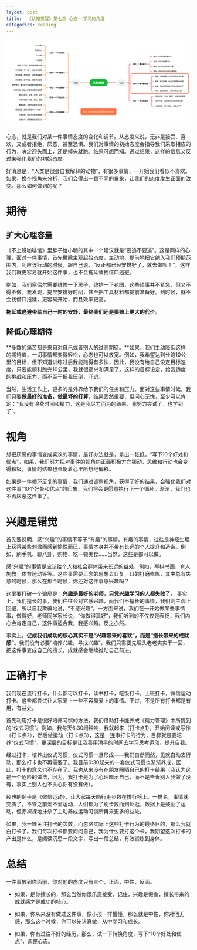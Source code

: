 ```yaml
---
layout: post
title:  《认知觉醒》第七章 心态——学习的角度
categories: reading
---
```


![脑图认知觉醒-心态.png](/assets/%E8%84%91%E5%9B%BE%E8%AE%A4%E7%9F%A5%E8%A7%89%E9%86%92-%E5%BF%83%E6%80%81.png)

心态，就是我们对某一件事情态度的变化和调节。从态度来说，无非是接受、喜欢，又或者拒绝、厌恶，甚至恐惧。我们对事情的初始态度会指导我们采取相应的行为，决定迎头而上，还是掉头就跑。结果可想而知。通过结果，这样的信息又反过来强化我们的初始态度。

好消息是，“人类是很会自我解释的动物”，有很多事情，一开始我们看似不喜欢。如果，换个视角来分析，我们会得出一番不同的景象，让我们的态度发生正面的改变。那么如何做到的呢？

# 期待

## 扩大心理容量

《不上班咖啡馆》里胖子给小明的其中一个建议就是“要追不要逃”。这是同样的心理，面对一件事情，首先撇除主观起始态度，主动地、提前地把它纳入我们预期范围内，到应该行动的时候，跟自己说，“反正都已经安排好了，就去做呗！”。这样我们就更容易就开始这件事，也不会拖延或找借口逃避。

例如，我们家偶尔需要维修一下房子，维护一下花园，这些琐事并不紧急，但又不得不做。我发现，提早安排好时间，甚至把工具材料都提前准备好。到时候，就不会找借口拖延，更容易开始，而且效率更高。

**拖延或逃避带给自己一时的安舒，最终我们还是要赔上更大的代价。**

## 降低心理期待

**多数的痛苦都是来自对自己或者别人的过高期待。**如果，我们主动降低这样的期待值，一切事情都变得轻松，心态也可以放宽。例如，我希望达到长跑10公里的目标，但不知道训练过后我能跑得有多快，因此，我没有给自己设定目标速度，只要能顺利跑完10公里，我就很高兴和满足了。这样的目标设定，给我适度的挑战和压力，而不至于把我压倒，吓退。

当然，生活工作上，更多的是外界给予我们的任务和压力。面对这些事情时候，我们只要**做最好的准备，做最坏的打算**，结果固然重要，但问心无愧，至少可以肯定：“我没有浪费时间和精力，这是我尽力而为的结果，我努力尝试了，也学到了”。


# 视角

想把厌恶的事情变成喜欢的事情，最好办法就是，拿出一张纸，“写下10个好处和优点”。如果，我们努力把对事件的视角向正面积极方向挪动，思维和行动也会变得积极，事情的结果也会朝着心里所想地偏移。

如果是一件循环反复的事情，我们通过调整视角，获得了好的结果，会强化我们对这件事“10个好处和优点”的印象，我们将会更愿意执行下一个循环。渐渐，我们也不再厌恶这件事了。

# 兴趣是错觉

首先要说明，感“兴趣”的事情不等于“有趣”的事情。有趣的事情，往往是神经生理上获得某些刺激而感到愉悦而已，事情本身并不带有长远的个人提升和造诣。例如，刷手机、聊八卦、购物、吃一顿美食……当然，这些是都可以做。

感“兴趣”的事情是应该给个人和社会群体带来长远的益处，例如，琴棋书画，育人施教，体育运动等等。这些事需要正念的思想去日复一日的打磨修炼，其中总有失意的时候，那么在那个时候，你还对这件事感兴趣吗？

这里要打破一个骗局是：**兴趣是最好的老师，只凭兴趣学习的人都失败了。** 事实上，我们擅长的事，我们往往会对它感兴趣，而我们不擅长的事情，我们则主观上回避，所以自我欺骗地说，“不感兴趣”。一方面来说，我们在一开始做某些事情事，做得好，老师同学家长说，“你做得真好”，我们听到的不仅仅是表扬，我们内心会肯定自己，这件事适合我，我感兴趣。反之亦然。

事实上，**促成我们成功的核心其实不是“兴趣带来的喜欢”，而是“擅长带来的成就感”**。我们没有必要“培养兴趣，寻找兴趣”，我们只需要先埋头老老实实干一回，把这件事变成自己的擅长，成就感会继续推动自己前进。

# 正确打卡

我们现在流行打卡，什么都可以打卡，读书打卡，吃饭打卡，上班打卡，微信运动打卡。这些都尝试让大家爱上一些不容易爱上的事情。不过，不是所有打卡都是有用，有益处。

首先利用打卡是很好培养习惯的方法，我们借助打卡能养成《精力管理》中所提到的“仪式习惯”。例如，我每天6:30闹钟响，我就起来（打卡点1），开始阅读或写作（打卡点2），然后做运动（打卡点3），这是一连串打卡的行为，目标就是要培养“仪式习惯”，更深层的目标是让我善用清早的时间去学习思考运动，提升自我。

经过打卡，培养出仪式习惯，仪式习惯一旦形成——我们自然而然，见就自动去行动，那么打卡也不再需要了。我目前6:30起来的一套仪式习惯也渐渐养成，因此，打卡的意义也不存在了。我也从来没有在朋友圈晒自己的打卡结果（我认为这是一个危险的做法，因为，我打卡是为了心理暗示自己，而不是告诉别人我做了没有，事实上别人也不关心你有没有做）。

经典的例子是《微信运动》，让大家每天晒行走步数在排行榜上。一排名，事情就变质了，不管之前爱不爱运动，人们都为了刷步数而到处逛。数据上是鼓励了运动，但赤裸裸地抹杀了主动养成运动习惯所再来更多的益处。

如果，我一味关注打卡的次数，而忽略实际上这些打卡行为的最终目的，那么我就白打卡了。我们每次打卡都要问问自己，我为什么要打这个卡，我期望这次打卡的产出是什么，是阅读沉思一段文字，写出一段总结，有效锻炼到身体。


# 总结

一件事放到你面前，你对他的态度只有三个，正面，中性，反面。

- 如果，是你擅长的，那么当然你很乐意接受，记住，兴趣是假象，擅长带来的成就感才是成功的核心。

- 如果，你从来没有做过这件事，像小孩一样懵懂，那么就是中性，你对他无感，那么这个时候，你可以先认真做，从中学习和成长。

- 如果，你有过往不好的经历，那么，试一下转换角度，写下“10个好处和优点”，调整心态。

<!--stackedit_data:
eyJoaXN0b3J5IjpbLTEwMTEzMzY4MjksLTE4NjQ1MjQ5MDUsMT
Y1NzEyNDExMyw1OTQ4NzM5NjAsLTgyNzAzMTI0Miw3MDM0NjE4
MzVdfQ==
-->